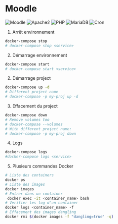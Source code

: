 # Moodle
![Moodle](https://img.shields.io/badge/Moodle-%203.7.2-blue?colorB=f98012)
![Apache2](https://img.shields.io/badge/Apache2-2.4-blue.svg?colorB=557697)
![PHP](https://img.shields.io/badge/php-7.2.23--fpm--alpine3.9-blue.svg?colorB=8892BF)
![MariaDB](https://img.shields.io/badge/MariadDB-10.3-blue.svg?colorB=0085B0)
![Cron](https://img.shields.io/badge/Cron-php%3A7.2.23--fpm--stretch-yellow)





1. Arrêt environnement
``` bash
docker-compose stop
# docker-compose stop <service>
```
2. Démarrage environnement
``` bash
docker-compose start
# docker-compose start <service>
```

2. Démarrage project
``` bash
docker-compose up -d
# Different project name
# docker-compose -p my-proj up -d
```
3. Effacement du project
``` bash
docker-compose down
# Remove volumes too
# docker-compose --volumes
# With different project name:
# docker-compose -p my-proj down
```
4. Logs
``` bash
docker-compose logs
#docker-compose logs <service>
```

5. Plusieurs commandes Docker
``` bash
# Liste des containers
docker ps
# Liste des images
docker images
# Entrer dans un container
 docker exec -it <container_name> bash
# Verifier les log d'un container
docker logs <container_name> -f
# Effacement des images dangling
docker rmi $(docker images -f "dangling=true" -q)
